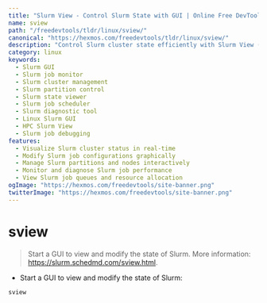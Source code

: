 ```yaml
---
title: "Slurm View - Control Slurm State with GUI | Online Free DevTools by Hexmos"
name: sview
path: "/freedevtools/tldr/linux/sview/"
canonical: "https://hexmos.com/freedevtools/tldr/linux/sview/"
description: "Control Slurm cluster state efficiently with Slurm View (sview). Monitor jobs, manage partitions, and diagnose issues via a graphical interface. Free online tool, no registration required."
category: linux
keywords:
  - Slurm GUI
  - Slurm job monitor
  - Slurm cluster management
  - Slurm partition control
  - Slurm state viewer
  - Slurm job scheduler
  - Slurm diagnostic tool
  - Linux Slurm GUI
  - HPC Slurm View
  - Slurm job debugging
features:
  - Visualize Slurm cluster status in real-time
  - Modify Slurm job configurations graphically
  - Manage Slurm partitions and nodes interactively
  - Monitor and diagnose Slurm job performance
  - View Slurm job queues and resource allocation
ogImage: "https://hexmos.com/freedevtools/site-banner.png"
twitterImage: "https://hexmos.com/freedevtools/site-banner.png"
---
```


# sview

> Start a GUI to view and modify the state of Slurm.
> More information: <https://slurm.schedmd.com/sview.html>.

- Start a GUI to view and modify the state of Slurm:

`sview`
